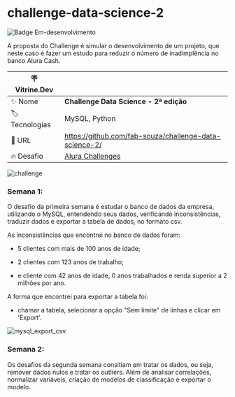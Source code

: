 # challenge-data-science-2

![Badge Em-desenvolvimento](http://img.shields.io/static/v1?label=STATUS&message=EM%20DESENVOLVIMENTO&color=BLUE&style=for-the-badge)

A proposta do Challenge é simular o desenvolvimento de um projeto, que neste caso é fazer um estudo para reduzir o número de inadimplência no banco Alura Cash.

| :placard: Vitrine.Dev |    |
| -------------  | --- |
| :sparkles: Nome        | **Challenge Data Science - 2ª edição**
| :label: Tecnologias | MySQL, Python
| :rocket: URL         | https://github.com/fab-souza/challenge-data-science-2/
| :fire: Desafio     | [Alura Challenges](https://www.alura.com.br/challenges/dados?utm_source=ActiveCampaign&utm_medium=email&utm_content=%5BChallenge+Dados%5D+Alura+Ca%24h+quer+contratar+voc%C3%AA%21&utm_campaign=%5BCHALLANGE%5D%28Dados+1a+ed+%29+Divulga%C3%A7%C3%A3o+para+base+de+alunos&vgo_ee=n7iuVgozRkd2hCVGucz92PlMy%2BOWWuyaZunZiCXh6gI%3D)

<!-- Inserir imagem com a #vitrinedev ao final do link -->
![challenge](https://user-images.githubusercontent.com/67301805/189999297-aa84545f-f8f9-471b-8b5c-a3ee5dd6c134.jpg?text=imagem#vitrinedev)


### Semana 1:

O desafio da primeira semana é estudar o banco de dados da empresa, utilizando o MySQL, entendendo seus dados, verificando inconsistências, traduzir dados e exportar a tabela de dados, no formato csv.

As inconsistências que encontrei no banco de dados foram:

- 5 clientes com mais de 100 anos de idade;

- 2 clientes com 123 anos de trabalho;

- e cliente com 42 anos de idade, 0 anos trabalhados e renda superior a 2 milhões por ano.

A forma que encontrei para exportar a tabela foi:

- chamar a tabela, selecionar a opção "Sem limite" de linhas e clicar em 'Export'.

![mysql_export_csv](https://user-images.githubusercontent.com/67301805/188746963-638ecd14-ed86-4155-9df3-8763dd08fc60.jpg)

### Semana 2:

Os desafios da segunda semana consitiam em tratar os dados, ou seja, remover dados nulos e tratar os outliers. Além de analisar correlações, normalizar variáveis, criação de modelos de classificação e exportar o modelo.

